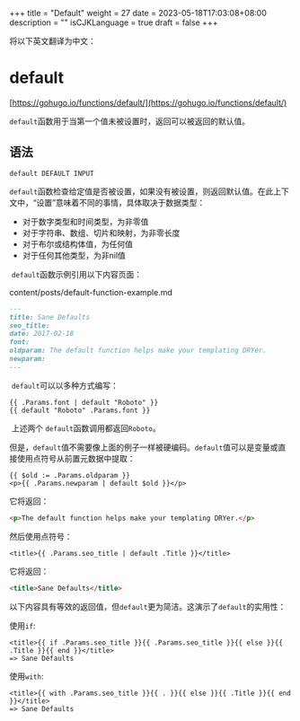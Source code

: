 +++
title = "Default"
weight = 27
date = 2023-05-18T17:03:08+08:00
description = ""
isCJKLanguage = true
draft = false
+++

将以下英文翻译为中文：
# default

[https://gohugo.io/functions/default/](https://gohugo.io/functions/default/)

​	`default`函数用于当第一个值未被设置时，返回可以被返回的默认值。

## 语法

```
default DEFAULT INPUT
```

​	`default`函数检查给定值是否被设置，如果没有被设置，则返回默认值。在此上下文中，“设置”意味着不同的事情，具体取决于数据类型： 

- 对于数字类型和时间类型，为非零值
- 对于字符串、数组、切片和映射，为非零长度
- 对于布尔或结构体值，为任何值
- 对于任何其他类型，为非nil值

​	`default`函数示例引用以下内容页面：

content/posts/default-function-example.md

```md
---
title: Sane Defaults
seo_title:
date: 2017-02-18
font:
oldparam: The default function helps make your templating DRYer.
newparam:
---
```

​	`default`可以以多种方式编写：

```go-html-template
{{ .Params.font | default "Roboto" }}
{{ default "Roboto" .Params.font }}
```

​	上述两个 `default`函数调用都返回`Roboto`。

​	但是，`default`值不需要像上面的例子一样被硬编码。`default`值可以是变量或直接使用点符号从前置元数据中提取：

```go-html-template
{{ $old := .Params.oldparam }}
<p>{{ .Params.newparam | default $old }}</p>
```

它将返回：

```html
<p>The default function helps make your templating DRYer.</p>
```

然后使用点符号：

```go-html-template
<title>{{ .Params.seo_title | default .Title }}</title>
```

它将返回：

```html
<title>Sane Defaults</title>
```

​	以下内容具有等效的返回值，但`default`更为简洁。这演示了`default`的实用性：

使用`if`:

```go-html-template
<title>{{ if .Params.seo_title }}{{ .Params.seo_title }}{{ else }}{{ .Title }}{{ end }}</title>
=> Sane Defaults
```

使用`with`:

```go-html-template
<title>{{ with .Params.seo_title }}{{ . }}{{ else }}{{ .Title }}{{ end }}</title>
=> Sane Defaults
```
